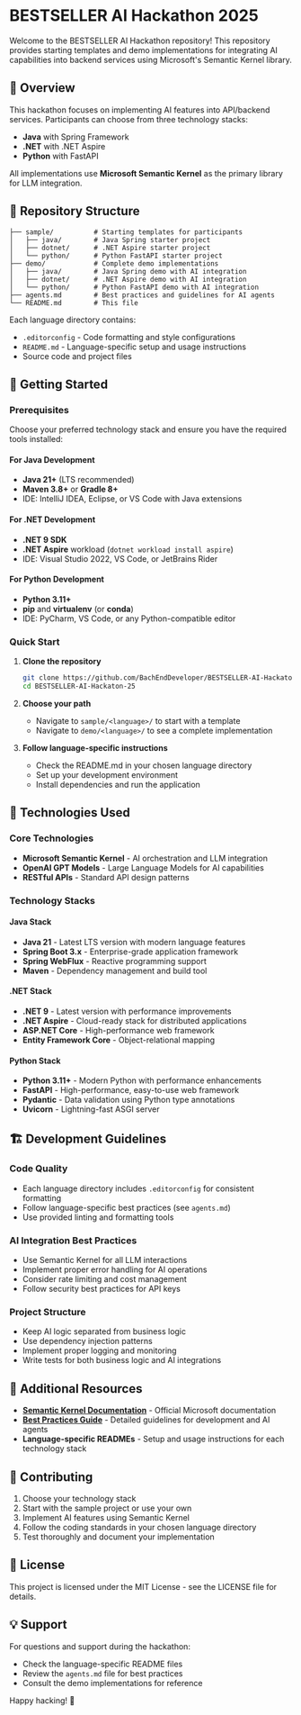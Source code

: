 # BESTSELLER AI Hackathon 2025

Welcome to the BESTSELLER AI Hackathon repository! This repository provides starting templates and demo implementations for integrating AI capabilities into backend services using Microsoft's Semantic Kernel library.

## 🎯 Overview

This hackathon focuses on implementing AI features into API/backend services. Participants can choose from three technology stacks:
- **Java** with Spring Framework
- **.NET** with .NET Aspire  
- **Python** with FastAPI

All implementations use **Microsoft Semantic Kernel** as the primary library for LLM integration.

## 📁 Repository Structure

```
├── sample/          # Starting templates for participants
│   ├── java/        # Java Spring starter project
│   ├── dotnet/      # .NET Aspire starter project
│   └── python/      # Python FastAPI starter project
├── demo/            # Complete demo implementations
│   ├── java/        # Java Spring demo with AI integration
│   ├── dotnet/      # .NET Aspire demo with AI integration
│   └── python/      # Python FastAPI demo with AI integration
├── agents.md        # Best practices and guidelines for AI agents
└── README.md        # This file
```

Each language directory contains:
- `.editorconfig` - Code formatting and style configurations
- `README.md` - Language-specific setup and usage instructions
- Source code and project files

## 🚀 Getting Started

### Prerequisites

Choose your preferred technology stack and ensure you have the required tools installed:

#### For Java Development
- **Java 21+** (LTS recommended)
- **Maven 3.8+** or **Gradle 8+**
- IDE: IntelliJ IDEA, Eclipse, or VS Code with Java extensions

#### For .NET Development  
- **.NET 9 SDK**
- **.NET Aspire** workload (`dotnet workload install aspire`)
- IDE: Visual Studio 2022, VS Code, or JetBrains Rider

#### For Python Development
- **Python 3.11+**
- **pip** and **virtualenv** (or **conda**)
- IDE: PyCharm, VS Code, or any Python-compatible editor

### Quick Start

1. **Clone the repository**
   ```bash
   git clone https://github.com/BachEndDeveloper/BESTSELLER-AI-Hackaton-25.git
   cd BESTSELLER-AI-Hackaton-25
   ```

2. **Choose your path**
   - Navigate to `sample/<language>/` to start with a template
   - Navigate to `demo/<language>/` to see a complete implementation

3. **Follow language-specific instructions**
   - Check the README.md in your chosen language directory
   - Set up your development environment
   - Install dependencies and run the application

## 🔧 Technologies Used

### Core Technologies
- **Microsoft Semantic Kernel** - AI orchestration and LLM integration
- **OpenAI GPT Models** - Large Language Models for AI capabilities
- **RESTful APIs** - Standard API design patterns

### Technology Stacks

#### Java Stack
- **Java 21** - Latest LTS version with modern language features
- **Spring Boot 3.x** - Enterprise-grade application framework
- **Spring WebFlux** - Reactive programming support
- **Maven** - Dependency management and build tool

#### .NET Stack  
- **.NET 9** - Latest version with performance improvements
- **.NET Aspire** - Cloud-ready stack for distributed applications
- **ASP.NET Core** - High-performance web framework
- **Entity Framework Core** - Object-relational mapping

#### Python Stack
- **Python 3.11+** - Modern Python with performance enhancements
- **FastAPI** - High-performance, easy-to-use web framework
- **Pydantic** - Data validation using Python type annotations
- **Uvicorn** - Lightning-fast ASGI server

## 🏗️ Development Guidelines

### Code Quality
- Each language directory includes `.editorconfig` for consistent formatting
- Follow language-specific best practices (see `agents.md`)
- Use provided linting and formatting tools

### AI Integration Best Practices
- Use Semantic Kernel for all LLM interactions
- Implement proper error handling for AI operations
- Consider rate limiting and cost management
- Follow security best practices for API keys

### Project Structure
- Keep AI logic separated from business logic
- Use dependency injection patterns
- Implement proper logging and monitoring
- Write tests for both business logic and AI integrations

## 📖 Additional Resources

- **[Semantic Kernel Documentation](https://learn.microsoft.com/en-us/semantic-kernel/)** - Official Microsoft documentation
- **[Best Practices Guide](./agents.md)** - Detailed guidelines for development and AI agents
- **Language-specific READMEs** - Setup and usage instructions for each technology stack

## 🤝 Contributing

1. Choose your technology stack
2. Start with the sample project or use your own
3. Implement AI features using Semantic Kernel
4. Follow the coding standards in your chosen language directory
5. Test thoroughly and document your implementation

## 📄 License

This project is licensed under the MIT License - see the LICENSE file for details.

## 💡 Support

For questions and support during the hackathon:
- Check the language-specific README files
- Review the `agents.md` file for best practices
- Consult the demo implementations for reference

Happy hacking! 🚀

